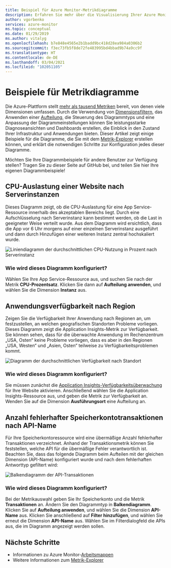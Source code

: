 ```yaml
---
title: Beispiel für Azure Monitor-Metrikdiagramme
description: Erfahren Sie mehr über die Visualisierung Ihrer Azure Monitor-Daten.
author: vgorbenko
services: azure-monitor
ms.topic: conceptual
ms.date: 01/29/2019
ms.author: vitalyg
ms.openlocfilehash: b7e848e4565e2b1badd9bc418d28ea984a0306b2
ms.sourcegitcommit: f3ec73fb5f8de72fe483995bd4bbad9b74a9cc9f
ms.translationtype: HT
ms.contentlocale: de-DE
ms.lasthandoff: 03/04/2021
ms.locfileid: "102051105"
---
```

# <a name="metric-chart-examples"></a>Beispiele für Metrikdiagramme 

Die Azure-Plattform stellt [mehr als tausend Metriken](./metrics-supported.md) bereit, von denen viele Dimensionen umfassen. Durch die Verwendung von [Dimensionsfiltern](./metrics-charts.md), das Anwenden einer [Aufteilung](./metrics-charts.md), die Steuerung des Diagrammtyps und eine Anpassung der Diagrammeinstellungen können Sie leistungsstarke Diagnoseansichten und Dashboards erstellen, die Einblick in den Zustand Ihrer Infrastruktur und Anwendungen bieten. Dieser Artikel zeigt einige Beispiele für die Diagramme, die Sie mit dem [Metrik-Explorer](./metrics-charts.md) erstellen können, und erklärt die notwendigen Schritte zur Konfiguration jedes dieser Diagramme.

Möchten Sie Ihre Diagrammbeispiele für andere Benutzer zur Verfügung stellen? Tragen Sie zu dieser Seite auf GitHub bei, und teilen Sie hier Ihre eigenen Diagrammbeispiele!

## <a name="website-cpu-utilization-by-server-instances"></a>CPU-Auslastung einer Website nach Serverinstanzen

Dieses Diagramm zeigt, ob die CPU-Auslastung für eine App Service-Ressource innerhalb des akzeptablen Bereichs liegt. Durch eine Aufschlüsselung nach Serverinstanz kann bestimmt werden, ob die Last in geeigneter Weise verteilt wurde. Aus dem Diagramm wird ersichtlich, dass die App vor 6 Uhr morgens auf einer einzelnen Serverinstanz ausgeführt und dann durch Hinzufügen einer weiteren Instanz zentral hochskaliert wurde.

![Liniendiagramm der durchschnittlichen CPU-Nutzung in Prozent nach Serverinstanz](./media/metrics-charts/cpu-by-instance.png)

### <a name="how-to-configure-this-chart"></a>Wie wird dieses Diagramm konfiguriert?

Wählen Sie Ihre App Service-Ressource aus, und suchen Sie nach der Metrik **CPU-Prozentsatz**. Klicken Sie dann auf **Aufteilung anwenden**, und wählen Sie die Dimension **Instanz** aus.

## <a name="application-availability-by-region"></a>Anwendungsverfügbarkeit nach Region

Zeigen Sie die Verfügbarkeit Ihrer Anwendung nach Regionen an, um festzustellen, an welchen geografischen Standorten Probleme vorliegen. Dieses Diagramm zeigt die Application Insights-Metrik zur Verfügbarkeit. Sie können sehen, dass für die überwachte Anwendung im Rechenzentrum „USA, Osten“ keine Probleme vorliegen, dass es aber in den Regionen „USA, Westen“ und „Asien, Osten“ teilweise zu Verfügbarkeitsproblemen kommt.

![Diagramm der durchschnittlichen Verfügbarkeit nach Standort](./media/metrics-charts/availability-by-location.png)

### <a name="how-to-configure-this-chart"></a>Wie wird dieses Diagramm konfiguriert?

Sie müssen zunächst die [Application Insights-Verfügbarkeitsüberwachung](../app/monitor-web-app-availability.md) für Ihre Website aktivieren. Anschließend wählen Sie die Application Insights-Ressource aus, und geben die Metrik zur Verfügbarkeit an. Wenden Sie auf die Dimension **Ausführungsort** eine Aufteilung an.

## <a name="volume-of-failed-storage-account-transactions-by-api-name"></a>Anzahl fehlerhafter Speicherkontotransaktionen nach API-Name

Für Ihre Speicherkontoressource wird eine übermäßige Anzahl fehlerhafter Transaktionen verzeichnet. Anhand der Transaktionsmetrik können Sie feststellen, welche API für die übermäßige Fehler verantwortlich ist. Beachten Sie, dass das folgende Diagramm beim Aufteilen mit der gleichen Dimension (API-Name) konfiguriert wurde und nach dem fehlerhaften Antworttyp gefiltert wird:

![Balkendiagramm der API-Transaktionen](./media/metrics-charts/split-and-filter-example.png)

### <a name="how-to-configure-this-chart"></a>Wie wird dieses Diagramm konfiguriert?

Bei der Metrikauswahl geben Sie Ihr Speicherkonto und die Metrik **Transaktionen** an. Ändern Sie den Diagrammtyp in **Balkendiagramm**. Klicken Sie auf **Aufteilung anwenden**, und wählen Sie die Dimension **API-Name** aus. Klicken Sie anschließend auf **Filter hinzufügen**, und wählen Sie erneut die Dimension **API-Name** aus. Wählen Sie im Filterdialogfeld die APIs aus, die im Diagramm angezeigt werden sollen.

## <a name="next-steps"></a>Nächste Schritte

* Informationen zu Azure Monitor-[Arbeitsmappen](../visualize/workbooks-overview.md)
* Weitere Informationen zum [Metrik-Explorer](metrics-charts.md)